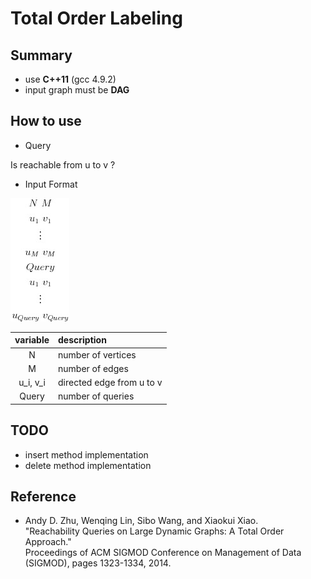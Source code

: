 Total Order Labeling
====================

## Summary

- use __C++11__ (gcc 4.9.2)
- input graph must be __DAG__

## How to use

- Query

Is reachable from u to v ?

- Input Format

![input_format](./image/input_format.jpg)

| variable | description |
|:-:|:--|
| N | number of vertices |
| M | number of edges |
| u_i, v_i | directed edge from u to v |
| Query | number of queries |

## TODO

- insert method implementation
- delete method implementation

## Reference

- Andy D. Zhu,  Wenqing Lin,  Sibo Wang,  and Xiaokui Xiao.  
"Reachability Queries on Large Dynamic Graphs: A Total Order Approach."  
Proceedings of ACM SIGMOD Conference on Management of Data (SIGMOD),  pages 1323-1334,  2014.
